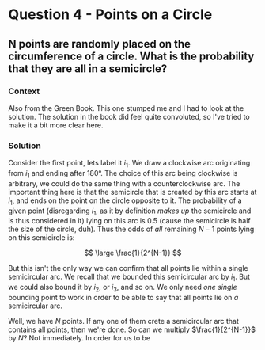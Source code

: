 # Question 4 - Points on a Circle  

## N points are randomly placed on the circumference of a circle. What is the probability that they are all in a semicircle?  

### Context  
Also from the Green Book. This one stumped me and I had to look at the solution. The solution in the book did feel quite convoluted, so I've tried to make it a bit more clear here.  

### Solution  
Consider the first point, lets label it $i_1$. We draw a clockwise arc originating from $i_1$ and ending after 180&deg;. The choice of this arc being clockwise is arbitrary, we could do the same thing with a counterclockwise arc. The important thing here is that the semicircle that is created by this arc starts at $i_1$, and ends on the point on the circle opposite to it. The probability of a given point (disregarding $i_1$, as it by definition *makes up* the semicircle and is thus considered in it) lying on this arc is 0.5 (cause the semicircle is half the size of the circle, duh). Thus the odds of *all* remaining $N-1$ points lying on this semicircle is:  

$$
\large \frac{1}{2^{N-1}}
$$  

But this isn't the only way we can confirm that all points lie within a single semicircular arc. We recall that we bounded this semicircular arc by $i_1$. But we could also bound it by $i_2$, or $i_3$, and so on. We only need *one single* bounding point to work in order to be able to say that all points lie on *a* semicircular arc.  

Well, we have $N$ points. If any one of them crete a semicircular arc that contains all points, then we're done. So can we multiply $\frac{1}{2^{N-1}}$ by $N$? Not immediately. In order for us to be 

